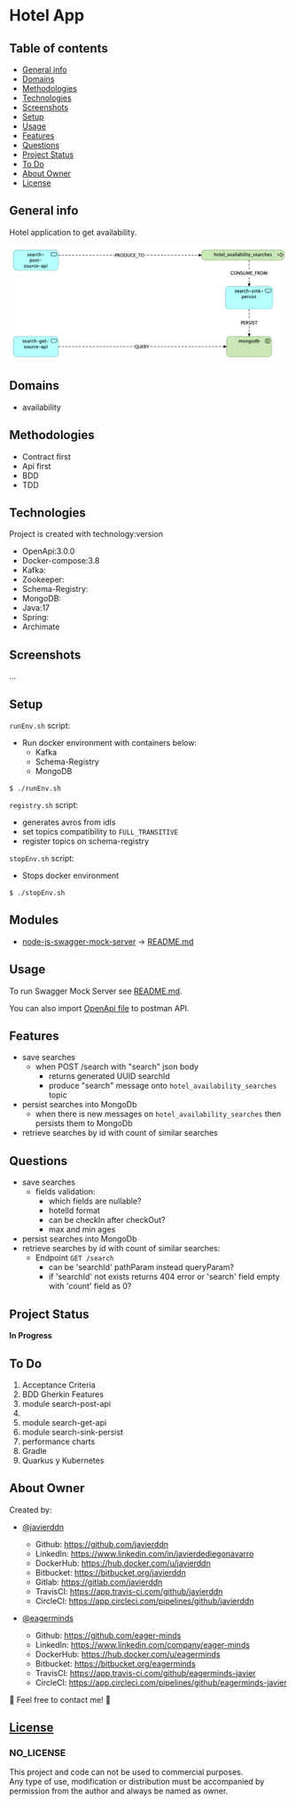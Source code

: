 # Hotel App

## Table of contents
- [General info](#general-info)
- [Domains](#domains)
- [Methodologies](#methodologies)
- [Technologies](#technologies)
- [Screenshots](#screenshots)
- [Setup](#setup)
- [Usage](#usage)
- [Features](#features)
- [Questions](#questions)
- [Project Status](#project-status)
- [To Do](#to-do)
- [About Owner](#about-owner)
- [License](#license)

## General info
Hotel application to get availability.

![Availability Domain](archimate/images/availabilitySearchView.bmp)

## Domains
- availability

## Methodologies
- Contract first
- Api first
- BDD
- TDD

## Technologies
Project is created with technology:version
- OpenApi:3.0.0
- Docker-compose:3.8
- Kafka:
- Zookeeper:
- Schema-Registry:
- MongoDB:
- Java:17
- Spring:
- Archimate

## Screenshots
...

## Setup
`runEnv.sh` script:
- Run docker environment with containers below:
  - Kafka
  - Schema-Registry
  - MongoDB
```
$ ./runEnv.sh
```

`registry.sh` script:
- generates avros from idls
- set topics compatibility to `FULL_TRANSITIVE`
- register topics on schema-registry

`stopEnv.sh` script:
- Stops docker environment
```
$ ./stopEnv.sh
```

## Modules
- [node-js-swagger-mock-server](nodejs-swagger-mock-server) -> [README.md](nodejs-swagger-mock-server/README.md)

## Usage
To run Swagger Mock Server see [README.md](nodejs-swagger-mock-server/README.md).

You can also import [OpenApi file](api/HotelAvailability-1.0.0-swagger.yaml) to postman API.

## Features
- save searches
  - when POST /search with "search" json body
    - returns generated UUID searchId
    - produce "search" message onto `hotel_availability_searches` topic
- persist searches into MongoDb
  - when there is new messages on `hotel_availability_searches` then persists them to MongoDb
- retrieve searches by id with count of similar searches

## Questions
- save searches
  - fields validation:
    - which fields are nullable?
    - hotelId format
    - can be checkIn after checkOut?
    - max and min ages
- persist searches into MongoDb
- retrieve searches by id with count of similar searches:
  - Endpoint `GET /search`
    - can be 'searchId' pathParam instead queryParam?
    - if 'searchId' not exists returns 404 error or 'search' field empty with 'count' field as 0?

## Project Status
**In Progress**

## To Do
1. Acceptance Criteria
2. BDD Gherkin Features
3. module search-post-api
4. 
5. module search-get-api
5. module search-sink-persist
6. performance charts
7. Gradle
8. Quarkus y Kubernetes

## About Owner
Created by:
- [@javierddn](https://www.linkedin.com/in/javierdediegonavarro)
  - Github: https://github.com/javierddn
  - LinkedIn: https://www.linkedin.com/in/javierdediegonavarro
  - DockerHub: https://hub.docker.com/u/javierddn
  - Bitbucket: https://bitbucket.org/javierddn
  - Gitlab: https://gitlab.com/javierddn
  - TravisCI: https://app.travis-ci.com/github/javierddn
  - CircleCI: https://app.circleci.com/pipelines/github/javierddn

- [@eagerminds](https://www.linkedin.com/company/eager-minds)
  - Github: https://github.com/eager-minds
  - LinkedIn: https://www.linkedin.com/company/eager-minds
  - DockerHub: https://hub.docker.com/u/eagerminds
  - Bitbucket: https://bitbucket.org/eagerminds
  - TravisCI: https://app.travis-ci.com/github/eagerminds-javier
  - CircleCI: https://app.circleci.com/pipelines/github/eagerminds-javier

📩 Feel free to contact me! 📩

## [License](LICENSE)
### NO_LICENSE

This project and code can not be used to commercial purposes.<br>
Any type of use, modification or distribution must be accompanied by permission from the author
and always be named as owner.
